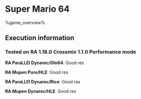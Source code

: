 # Super Mario 64 

%game_overview%

## Execution information

### Tested on RA 1.18.0 Crossmix 1.1.0 Performance mode

**RA ParaLLEl Dynarec/Gln64**: Good res

**RA Mupen Pure/HLE**: Good res

**RA ParaLLEl Dynarec/Rice**: Good res

**RA Mupen Dynarec/HLE**: Good res